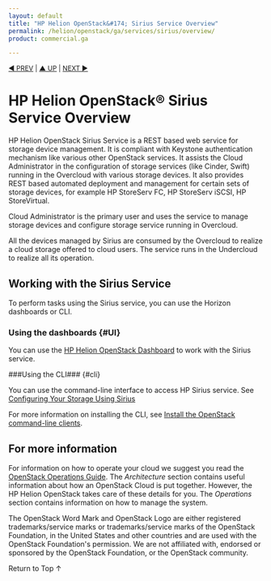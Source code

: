 ```yaml
---
layout: default
title: "HP Helion OpenStack&#174; Sirius Service Overview"
permalink: /helion/openstack/ga/services/sirius/overview/
product: commercial.ga

---
```

<!--UNDER REVISION-->

<script>

function PageRefresh {
onLoad="window.refresh"
}

PageRefresh();

</script>


<p style="font-size: small;"> <a href="/helion/openstack/services/tripleo/overview/">&#9664; PREV</a> | <a href="/helion/openstack/services/overview/">&#9650; UP</a> | <a href="/helion/openstack/services/identity/overview/"> NEXT &#9654</a> </p>

# HP Helion OpenStack&#174; Sirius Service Overview #

HP Helion OpenStack Sirius Service is a REST based web service for storage device  management. It is compliant with Keystone authentication mechanism like various  other OpenStack services. It assists the Cloud Administrator in the configuration of storage services (like Cinder, Swift) running in the Overcloud with various storage devices. It also provides REST based  automated deployment and management for certain sets of storage devices, for example HP StoreServ FC, HP StoreServ iSCSI, HP StoreVirtual. 

Cloud Administrator is the primary user and uses the service to manage storage devices and configure storage service running in Overcloud.

All the devices managed by Sirius are consumed by the Overcloud to realize a cloud storage offered to cloud users. The service runs in the Undercloud to realize all its operation.


## Working with the Sirius Service ##

To perform tasks using the Sirius service, you can use the Horizon dashboards or CLI.

### Using the dashboards {#UI}

You can use the [HP Helion OpenStack Dashboard](/helion/openstack/dashboard/how-works/) to work with the Sirius service.

###Using the CLI### {#cli}

You can use the command-line interface to access HP Sirius service. See [Configuring Your Storage Using Sirius](/helion/openstack/ga/sirius-cli/)

For more information on installing the CLI, see [Install the OpenStack command-line clients](http://docs.openstack.org/user-guide/content/install_clients.html).


## For more information ##

For information on how to operate your cloud we suggest you read the [OpenStack Operations Guide](http://docs.openstack.org/ops/). The *Architecture* section contains useful information about how an OpenStack Cloud is put together. However, the HP Helion OpenStack takes care of these details for you. The *Operations* section contains information on how to manage the system.

The OpenStack Word Mark and OpenStack Logo are either registered trademarks/service marks or trademarks/service marks of the OpenStack Foundation, in the United States and other countries and are used with the OpenStack Foundation's permission. We are not affiliated with, endorsed or sponsored by the OpenStack Foundation, or the OpenStack community.

 <a href="#top" style="padding:14px 0px 14px 0px; text-decoration: none;"> Return to Top &#8593; </a>

